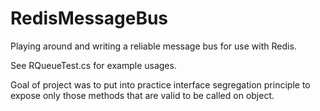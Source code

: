 # RedisMessageBus

Playing around and writing a reliable message bus for use with Redis.

See RQueueTest.cs for example usages.

Goal of project was to put into practice interface segregation principle to expose only those methods that are valid to be called on object.
